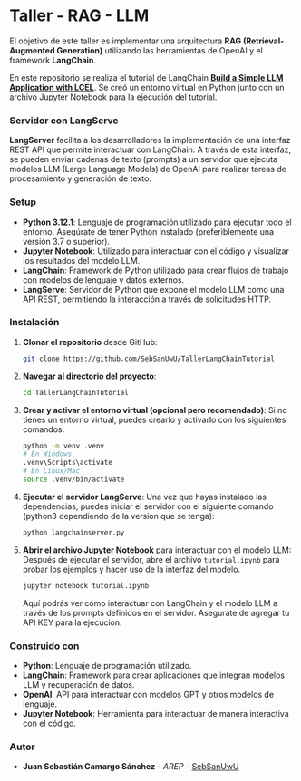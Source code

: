 # Taller - RAG - LLM

El objetivo de este taller es implementar una arquitectura **RAG (Retrieval-Augmented Generation)** utilizando las herramientas de OpenAI y el framework **LangChain**.

En este repositorio se realiza el tutorial de LangChain **[Build a Simple LLM Application with LCEL](https://python.langchain.com/docs/tutorials/llm_chain/)**. Se creó un entorno virtual en Python junto con un archivo Jupyter Notebook para la ejecución del tutorial.

### Servidor con LangServe

**LangServer** facilita a los desarrolladores la implementación de una interfaz REST API que permite interactuar con LangChain. A través de esta interfaz, se pueden enviar cadenas de texto (prompts) a un servidor que ejecuta modelos LLM (Large Language Models) de OpenAI para realizar tareas de procesamiento y generación de texto.

### Setup

- **Python 3.12.1**: Lenguaje de programación utilizado para ejecutar todo el entorno. Asegúrate de tener Python instalado (preferiblemente una versión 3.7 o superior).
- **Jupyter Notebook**: Utilizado para interactuar con el código y visualizar los resultados del modelo LLM.
- **LangChain**: Framework de Python utilizado para crear flujos de trabajo con modelos de lenguaje y datos externos.
- **LangServe**: Servidor de Python que expone el modelo LLM como una API REST, permitiendo la interacción a través de solicitudes HTTP.


### Instalación

1. **Clonar el repositorio** desde GitHub:
   ```bash
   git clone https://github.com/SebSanUwU/TallerLangChainTutorial
   ```
2. **Navegar al directorio del proyecto**:
   ```bash
   cd TallerLangChainTutorial
   ```
3. **Crear y activar el entorno virtual (opcional pero recomendado)**:
   Si no tienes un entorno virtual, puedes crearlo y activarlo con los siguientes comandos:
   ```bash
   python -m venv .venv
   # En Windows
   .venv\Scripts\activate
   # En Linux/Mac
   source .venv/bin/activate
   ```
4. **Ejecutar el servidor LangServe**:
   Una vez que hayas instalado las dependencias, puedes iniciar el servidor con el siguiente comando (python3 dependiendo de la version que se tenga):
   ```bash
   python langchainserver.py
   ```
5. **Abrir el archivo Jupyter Notebook** para interactuar con el modelo LLM:
   Después de ejecutar el servidor, abre el archivo `tutorial.ipynb` para probar los ejemplos y hacer uso de la interfaz del modelo.

   ```bash
   jupyter notebook tutorial.ipynb
   ```

   Aquí podrás ver cómo interactuar con LangChain y el modelo LLM a través de los prompts definidos en el servidor. Asegurate de agregar tu API KEY para la ejecucion.

### Construido con

- **Python**: Lenguaje de programación utilizado.
- **LangChain**: Framework para crear aplicaciones que integran modelos LLM y recuperación de datos.
- **OpenAI**: API para interactuar con modelos GPT y otros modelos de lenguaje.
- **Jupyter Notebook**: Herramienta para interactuar de manera interactiva con el código.

### Autor

* **Juan Sebastián Camargo Sánchez** - *AREP* - [SebSanUwU](https://github.com/SebSanUwU)
